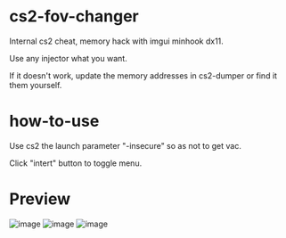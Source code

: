 # cs2-fov-changer
Internal cs2 cheat, memory hack with imgui minhook dx11.

Use any injector what you want.

If it doesn't work, update the memory addresses in cs2-dumper or find it them yourself.

# how-to-use
Use cs2 the launch parameter "-insecure" so as not to get vac.

Click "intert" button to toggle menu.

# Preview
![image](https://github.com/WzrterFX/cs2-fov-changer/assets/122642787/0ea34076-45ba-4e8b-acaf-72324486b321)
![image](https://github.com/WzrterFX/cs2-fov-changer/assets/122642787/88e85032-bfcc-4a14-877a-b208fb3f4afb)
![image](https://github.com/WzrterFX/cs2-fov-changer/assets/122642787/f889e7d6-a342-4db4-b3b2-d492590a2e92)
